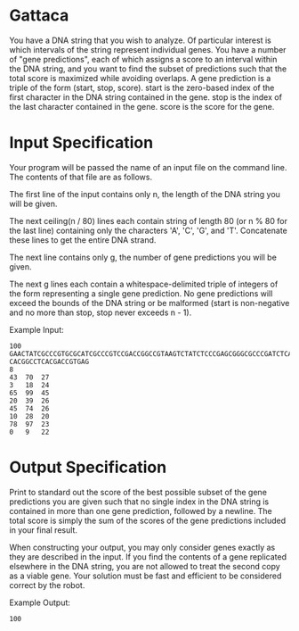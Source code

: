 Gattaca
=======

You have a DNA string that you wish to analyze. Of particular interest is which intervals of the string represent individual genes. You have a number of "gene predictions", each of which assigns a score to an interval within the DNA string, and you want to find the subset of predictions such that the total score is maximized while avoiding overlaps. A gene prediction is a triple of the form (start, stop, score). start is the zero-based index of the first character in the DNA string contained in the gene. stop is the index of the last character contained in the gene. score is the score for the gene.


Input Specification
===================

Your program will be passed the name of an input file on the command line. The contents of that file are as follows.

The first line of the input contains only n, the length of the DNA string you will be given.

The next ceiling(n / 80) lines each contain string of length 80 (or n % 80 for the last line) containing only the characters 'A', 'C', 'G', and 'T'. Concatenate these lines to get the entire DNA strand.

The next line contains only g, the number of gene predictions you will be given.

The next g lines each contain a whitespace-delimited triple of integers of the form
 <start> <stop> <score>
representing a single gene prediction. No gene predictions will exceed the bounds of the DNA string or be malformed (start is non-negative and no more than stop, stop never exceeds n - 1).

Example Input:

    100
    GAACTATCGCCCGTGCGCATCGCCCGTCCGACCGGCCGTAAGTCTATCTCCCGAGCGGGCGCCCGATCTCAAGTGCACCT
    CACGGCCTCACGACCGTGAG
    8
    43  70  27
    3   18  24
    65  99  45
    20  39  26
    45  74  26
    10  28  20
    78  97  23
    0   9   22



Output Specification
====================

Print to standard out the score of the best possible subset of the gene predictions you are given such that no single index in the DNA string is contained in more than one gene prediction, followed by a newline. The total score is simply the sum of the scores of the gene predictions included in your final result.

When constructing your output, you may only consider genes exactly as they are described in the input. If you find the contents of a gene replicated elsewhere in the DNA string, you are not allowed to treat the second copy as a viable gene. Your solution must be fast and efficient to be considered correct by the robot.

Example Output:

    100